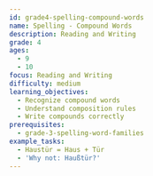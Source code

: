 ```yaml
---
id: grade4-spelling-compound-words
name: Spelling - Compound Words
description: Reading and Writing
grade: 4
ages:
  - 9
  - 10
focus: Reading and Writing
difficulty: medium
learning_objectives:
  - Recognize compound words
  - Understand composition rules
  - Write compounds correctly
prerequisites:
  - grade-3-spelling-word-families
example_tasks:
  - Haustür = Haus + Tür
  - 'Why not: Haußtür?'
---
```


